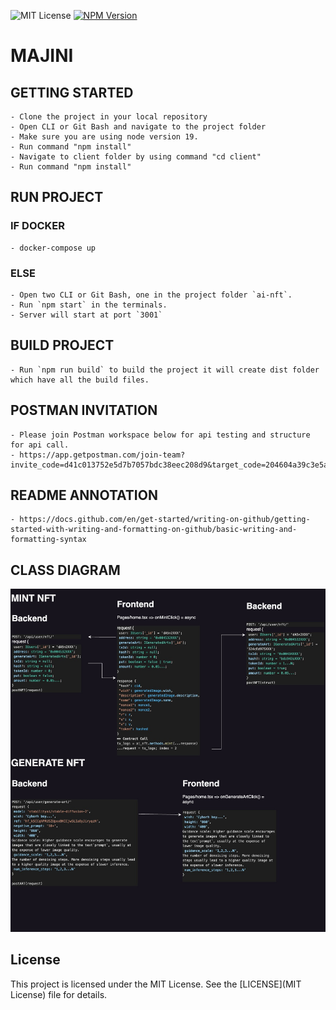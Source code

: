 ![MIT License](https://img.shields.io/badge/License-MIT-brightgreen)
[![NPM Version](https://img.shields.io/npm/v/npm.svg?style=flat)]()

# MAJINI

## GETTING STARTED
```
- Clone the project in your local repository
- Open CLI or Git Bash and navigate to the project folder 
- Make sure you are using node version 19.
- Run command "npm install"
- Navigate to client folder by using command "cd client"
- Run command "npm install"
```

## RUN PROJECT
### IF DOCKER
```
- docker-compose up
```

### ELSE
```
- Open two CLI or Git Bash, one in the project folder `ai-nft`.
- Run `npm start` in the terminals.
- Server will start at port `3001`
```

## BUILD PROJECT
```
- Run `npm run build` to build the project it will create dist folder which have all the build files.
```

## POSTMAN INVITATION
```
- Please join Postman workspace below for api testing and structure for api call.
- https://app.getpostman.com/join-team?invite_code=d41c013752e5d7b7057bdc38eec208d9&target_code=204604a39c3e5acca4e50ff9ed23145f
```

## README ANNOTATION
```
- https://docs.github.com/en/get-started/writing-on-github/getting-started-with-writing-and-formatting-on-github/basic-writing-and-formatting-syntax
```

## CLASS DIAGRAM
![alt text](https://github.com/syedMohib44/ai_nft/blob/master/AI-NFT.jpg)


## License

This project is licensed under the MIT License. See the [LICENSE](MIT License) file for details.
